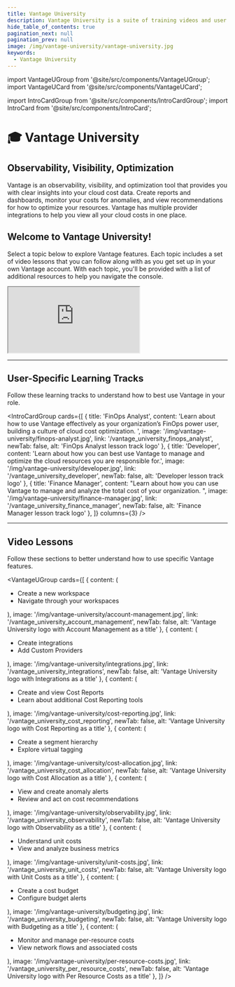 ```yaml
---
title: Vantage University
description: Vantage University is a suite of training videos and user education to help you get started with Vantage.
hide_table_of_contents: true 
pagination_next: null
pagination_prev: null
image: /img/vantage-university/vantage-university.jpg
keywords:
  - Vantage University
---
```

import VantageUGroup from '@site/src/components/VantageUGroup';
import VantageUCard from '@site/src/components/VantageUCard';

import IntroCardGroup from '@site/src/components/IntroCardGroup';
import IntroCard from '@site/src/components/IntroCard';

# 🎓 Vantage University

  <div style={{ display: 'flex', flexWrap: 'wrap' }}>
    <div style={{ flex: 1, padding: '10px', minWidth: '300px' }}>
      <h2>Observability, Visibility, Optimization</h2>
      <p>
        Vantage is an observability, visibility, and optimization tool that provides you with clear insights into your cloud cost data. Create reports and dashboards, monitor your costs for anomalies, and view recommendations for how to optimize your resources. Vantage has multiple provider integrations to help you view all your cloud costs in one place.
      </p>
      <h2>
        Welcome to Vantage University!
      </h2>
      <p>
        Select a topic below to explore Vantage features. Each topic includes a set of video lessons that you can follow along with as you get set up in your own Vantage account. With each topic, you'll be provided with a list of additional resources to help you navigate the console.
      </p>
    </div>
    <div style={{ flex: 1, padding: '15px', minWidth: '300px' }}>
      <iframe
        src="https://www.youtube.com/embed/Y9fJ1IPBleQ?si=WvqYEGFJUc6nNnRQ?rel=0&color=white&modestbranding=1&showinfo=0&wmode=transparent"
        allowFullScreen
        style={{ width: '100%', height: '350px', borderRadius: '10px', border: '8px solid #d3d3d3' }}
      ></iframe>
    </div>
  </div>

---

<h2>User-Specific Learning Tracks</h2> 

Follow these learning tracks to understand how to best use Vantage in your role.

<IntroCardGroup
  cards={[
    {
      title: 'FinOps Analyst',
      content: 'Learn about how to use Vantage effectively as your organization’s FinOps power user, building a culture of cloud cost optimization. ',
      image: '/img/vantage-university/finops-analyst.jpg',
      link: '/vantage_university_finops_analyst',
      newTab: false,
      alt: 'FinOps Analyst lesson track logo'
    },
    {
      title: 'Developer',
      content: 'Learn about how you can best use Vantage to manage and optimize the cloud resources you are responsible for.',
      image: '/img/vantage-university/developer.jpg',
      link: '/vantage_university_developer',
      newTab: false,
      alt: 'Developer lesson track logo'
    },
    {
      title: 'Finance Manager',
      content: "Learn about how you can use Vantage to manage and analyze the total cost of your organization. ",
      image: '/img/vantage-university/finance-manager.jpg',
      link: '/vantage_university_finance_manager',
      newTab: false,
      alt: 'Finance Manager lesson track logo'
    },
  ]}
  columns={3} 
/>

--- 

<h2>Video Lessons</h2> 

Follow these sections to better understand how to use specific Vantage features.

<VantageUGroup
  cards={[
    {
      content: (
        <ul><li>Create a new workspace</li>
        <li>Navigate through your workspaces</li></ul>
      ),
      image: '/img/vantage-university/account-management.jpg',
      link: '/vantage_university_account_management',
      newTab: false,
      alt: 'Vantage University logo with Account Management as a title'
    },
    {
      content: (
        <ul><li>Create integrations</li>
        <li>Add Custom Providers</li></ul>
      ),
      image: '/img/vantage-university/integrations.jpg',
      link: '/vantage_university_integrations',
      newTab: false,
      alt: 'Vantage University logo with Integrations as a title'
    },
    {
      content: (
        <ul><li>Create and view Cost Reports</li>
        <li>Learn about additional Cost Reporting tools</li></ul>
      ),
      image: '/img/vantage-university/cost-reporting.jpg',
      link: '/vantage_university_cost_reporting',
      newTab: false,
      alt: 'Vantage University logo with Cost Reporting as a title'
    },
    {
      content: (
        <ul><li>Create a segment hierarchy</li>
        <li>Explore virtual tagging</li></ul>
      ),
      image: '/img/vantage-university/cost-allocation.jpg',
      link: '/vantage_university_cost_allocation',
      newTab: false,
      alt: 'Vantage University logo with Cost Allocation as a title'
    },
    {
      content: (
        <ul><li>View and create anomaly alerts</li>
        <li>Review and act on cost recommendations</li></ul>
      ),
      image: '/img/vantage-university/observability.jpg',
      link: '/vantage_university_observability',
      newTab: false,
      alt: 'Vantage University logo with Observability as a title'
    },
    {
      content: (
        <ul><li>Understand unit costs</li>
        <li>View and analyze business metrics</li></ul>
      ),
      image: '/img/vantage-university/unit-costs.jpg',
      link: '/vantage_university_unit_costs',
      newTab: false,
      alt: 'Vantage University logo with Unit Costs as a title'
    },
    {
      content: (
        <ul><li>Create a cost budget</li>
        <li>Configure budget alerts</li></ul>
      ),
      image: '/img/vantage-university/budgeting.jpg',
      link: '/vantage_university_budgeting',
      newTab: false,
      alt: 'Vantage University logo with Budgeting as a title'
    },
    {
      content: (
        <ul><li>Monitor and manage per-resource costs</li>
        <li>View network flows and associated costs</li></ul>
      ),
      image: '/img/vantage-university/per-resource-costs.jpg',
      link: '/vantage_university_per_resource_costs',
      newTab: false,
      alt: 'Vantage University logo with Per Resource Costs as a title'
    },
  ]}
/>
